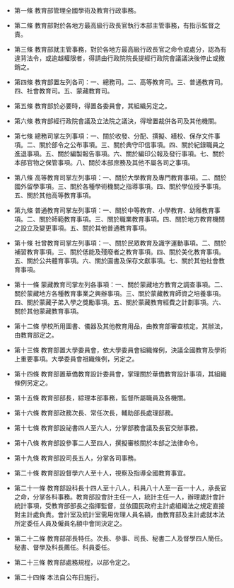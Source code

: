 * 第一條 教育部管理全國學術及教育行政事務。

* 第二條 教育部對於各地方最高級行政長官執行本部主管事務，有指示監督之責。

* 第三條 教育部就主管事務，對於各地方最高級行政長官之命令或處分，認為有違背法令，或逾越權限者，得請由行政院院長提經行政院會議議決後停止或撤銷之。

* 第四條 教育部置左列各司：一、總務司。二、高等教育司。三、普通教育司。四、社會教育司。五、蒙藏教育司。

* 第五條 教育部於必要時，得置各委員會，其組織另定之。

* 第六條 教育部經行政院會議及立法院之議決，得增置裁併各司及其他機關。

* 第七條 總務司掌左列事項：一、關於收發、分配、撰擬、繕校、保存文件事項。二、關於部令之公布事項。三、關於典守印信事項。四、關於紀錄職員之進退事項。五、關於編製報告事項。六、關於編印公報及發行事項。七、關於本部官物之保管事項。八、關於本部庶務及其他不屬各司之事項。

* 第八條 高等教育司掌左列事項：一、關於大學教育及專門教育事項。二、關於國外留學事項。三、關於各種學術機關之指導事項。四、關於學位授予事項。五、關於其他高等教育事項。

* 第九條 普通教育司掌左列事項：一、關於中等教育、小學教育、幼稚教育事項。二、關於師範教育事項。三、關於職業教育事項。四、關於地方教育機關之設立及變更事項。五、關於其他普通教育事項。

* 第十條 社曾教育司掌左列事項：一、關於民眾教育及識字運動事項。二、關於補習教育事項。三、關於低能及殘廢者之教育事項。四、關於美化教育事項。五、關於公共體育事項。六、關於圖書及保存文獻事項。七、關於其他社會教育事項。

* 第十一條 蒙藏教育司掌左列各事項：一、關於蒙藏地方教育之調查事項。二、關於蒙藏地方各種教育事業之興辦事項。三、關於蒙藏教育師資之培養事項。四、關於蒙藏子弟入學之獎勵事項。五、關於蒙藏教育經費之計劃事項。六、關於其他蒙藏教育事項。

* 第十二條 學校所用圖書、儀器及其他教育用品，由教育部審查核定。其辦法，由教育部定之。

* 第十三條 教育部置大學委員會，依大學委員會組織條例，決議全國教育及學術上重要事項。大學委員會祖織條例，另定之。

* 第十四條 教育部置華僑教育設計委員會，掌理關於華僑教育設計事項，其組織條例另定之。

* 第十五條 教育部部長，綜理本部事務，監督所屬職員及各機關。

* 第十六條 教育部政務次長、常任次長，輔助部長處理部務。

* 第十七條 教育部設祕書四人至六人，分掌部務會議及長官交辦事務。

* 第十八條 教育部設參事二人至四人，撰擬審核關於本部之法律命令。

* 第十九條 教育部設司長五人，分掌各司事務。

* 第二十條 教育部設督學六人至十人，視察及指導全國教育事宜。

* 第二十一條 教育部設科長十四人至十八人，科員八十人至一百一十人，承長官之命，分掌各科事務。教育部設會計主任一人，統計主任一人，辦理歲計會計統計事項，受教育部部長之指揮監督，並依國民政府主計處組織法之規定直接對主計處負責。會計室及統計室需用佐理人員名額，由教育部及主計處就本法所定委任人員及僱員名額中會同決定之。

* 第二十二條 教育部部長特任。次長、參事、司長、秘書二人及督學四人簡任。秘書、督學及科長薦任。科員委任。

* 第二十三條 教育部處務規程，以部令定之。

* 第二十四條 本法自公布日施行。

